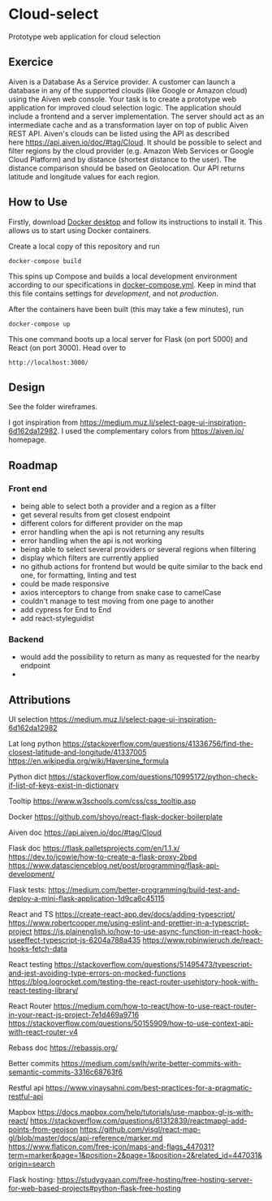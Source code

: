 # Cloud-select

Prototype web application for cloud selection

## Exercice

Aiven is a Database As a Service provider. A customer can launch a database in any of the supported clouds (like Google or Amazon cloud) using the Aiven web console.
Your task is to create a prototype web application for improved cloud selection logic. The application should include a frontend and a server implementation. The server should act as an intermediate cache and as a transformation layer on top of public Aiven REST API.
Aiven's clouds can be listed using the API as described here https://api.aiven.io/doc/#tag/Cloud.
It should be possible to select and filter regions by the cloud provider (e.g. Amazon Web Services or Google Cloud Platform) and by distance (shortest distance to the user). The distance comparison should be based on Geolocation. Our API returns latitude and longitude values for each region.

## How to Use

Firstly, download [Docker desktop](https://www.docker.com/products/docker-desktop) and follow its
instructions to install it. This allows us to start using Docker containers.

Create a local copy of this repository and run

    docker-compose build

This spins up Compose and builds a local development environment according to
our specifications in [docker-compose.yml](docker-compose.yml). Keep in mind that
this file contains settings for _development_, and not _production_.

After the containers have been built (this may take a few minutes), run

    docker-compose up

This one command boots up a local server for Flask (on port 5000)
and React (on port 3000). Head over to

    http://localhost:3000/

## Design

See the folder wireframes.

I got inspiration from https://medium.muz.li/select-page-ui-inspiration-6d162da12982.
I used the complementary colors from https://aiven.io/ homepage.

## Roadmap

### Front end

- being able to select both a provider and a region as a filter
- get several results from get closest endpoint
- different colors for different provider on the map
- error handling when the api is not returning any results
- error handling when the api is not working
- being able to select several providers or several regions when filtering
- display which filters are currently applied
- no github actions for frontend but would be quite similar to the back end one, for formatting, linting and test
- could be made responsive
- axios interceptors to change from snake case to camelCase
- couldn't manage to test moving from one page to another
- add cypress for End to End
- add react-styleguidist

### Backend

- would add the possibility to return as many as requested for the nearby endpoint
-

## Attributions

UI selection
https://medium.muz.li/select-page-ui-inspiration-6d162da12982

Lat long python
https://stackoverflow.com/questions/41336756/find-the-closest-latitude-and-longitude/41337005
https://en.wikipedia.org/wiki/Haversine_formula

Python dict
https://stackoverflow.com/questions/10995172/python-check-if-list-of-keys-exist-in-dictionary

Tooltip
https://www.w3schools.com/css/css_tooltip.asp

Docker
https://github.com/shoyo/react-flask-docker-boilerplate

Aiven doc
https://api.aiven.io/doc/#tag/Cloud

Flask doc
https://flask.palletsprojects.com/en/1.1.x/
https://dev.to/jcowie/how-to-create-a-flask-proxy-2bpd
https://www.datascienceblog.net/post/programming/flask-api-development/

Flask tests:
https://medium.com/better-programming/build-test-and-deploy-a-mini-flask-application-1d9ca6c45115

React and TS
https://create-react-app.dev/docs/adding-typescript/
https://www.robertcooper.me/using-eslint-and-prettier-in-a-typescript-project
https://js.plainenglish.io/how-to-use-async-function-in-react-hook-useeffect-typescript-js-6204a788a435
https://www.robinwieruch.de/react-hooks-fetch-data

React testing
https://stackoverflow.com/questions/51495473/typescript-and-jest-avoiding-type-errors-on-mocked-functions
https://blog.logrocket.com/testing-the-react-router-usehistory-hook-with-react-testing-library/

React Router
https://medium.com/how-to-react/how-to-use-react-router-in-your-react-js-project-7e1d469a9716
https://stackoverflow.com/questions/50155909/how-to-use-context-api-with-react-router-v4

Rebass doc
https://rebassjs.org/

Better commits
https://medium.com/swlh/write-better-commits-with-semantic-commits-3316c68763f6

Restful api
https://www.vinaysahni.com/best-practices-for-a-pragmatic-restful-api

Mapbox
https://docs.mapbox.com/help/tutorials/use-mapbox-gl-js-with-react/
https://stackoverflow.com/questions/61312839/reactmapgl-add-points-from-geojson
https://github.com/visgl/react-map-gl/blob/master/docs/api-reference/marker.md
https://www.flaticon.com/free-icon/maps-and-flags_447031?term=marker&page=1&position=2&page=1&position=2&related_id=447031&origin=search

Flask hosting:
https://studygyaan.com/free-hosting/free-hosting-server-for-web-based-projects#python-flask-free-hosting
